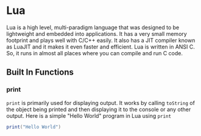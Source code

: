 # Lua
Lua is a high level, multi-paradigm language that was designed to be lightweight and embedded into applications. It has a very small memory footprint and plays well with C/C++ easily. It also has a JIT compiler known as LuaJIT and it makes it even faster and efficient. Lua is written in ANSI C. So, it runs in almost all places where you can compile and run C code. 

## Built In Functions
### print
`print` is primarily used for displaying output. It works by calling `toString` of the object being printed and then displaying it to the console or any other output. Here is a simple "Hello World" program in Lua using `print`

```lua
print("Hello World")
```